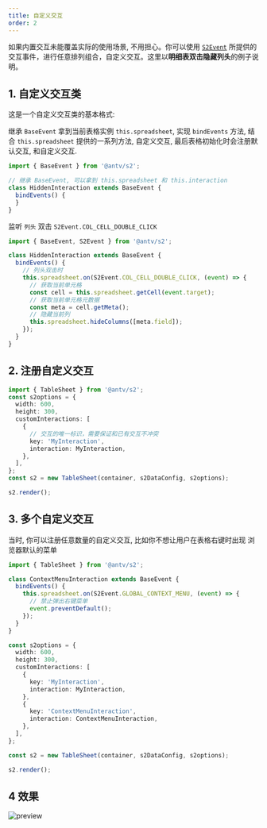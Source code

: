 ```yaml
---
title: 自定义交互
order: 2
---
```


如果内置交互未能覆盖实际的使用场景, 不用担心。你可以使用 [`S2Event`](https://github.com/antvis/S2/blob/master/packages/s2-core/src/common/constant/events/basic.ts) 所提供的交互事件，进行任意排列组合，自定义交互。这里以**明细表双击隐藏列头**的例子说明。

## 1. 自定义交互类

这是一个自定义交互类的基本格式:

继承 `BaseEvent` 拿到当前表格实例 `this.spreadsheet`, 实现 `bindEvents` 方法, 结合 `this.spreadsheet` 提供的一系列方法, 自定义交互, 最后表格初始化时会注册默认交互, 和自定义交互.

```ts
import { BaseEvent } from '@antv/s2';

// 继承 BaseEvent, 可以拿到 this.spreadsheet 和 this.interaction
class HiddenInteraction extends BaseEvent {
  bindEvents() {
  }
}
```

监听 `列头` 双击 `S2Event.COL_CELL_DOUBLE_CLICK`

```ts
import { BaseEvent, S2Event } from '@antv/s2';

class HiddenInteraction extends BaseEvent {
  bindEvents() {
    // 列头双击时
    this.spreadsheet.on(S2Event.COL_CELL_DOUBLE_CLICK, (event) => {
      // 获取当前单元格
      const cell = this.spreadsheet.getCell(event.target);
      // 获取当前单元格元数据
      const meta = cell.getMeta();
      // 隐藏当前列
      this.spreadsheet.hideColumns([meta.field]);
    });
  }
}

```

## 2. 注册自定义交互

```ts
import { TableSheet } from '@antv/s2';
const s2options = {
  width: 600,
  height: 300,
  customInteractions: [
    {
      // 交互的唯一标识，需要保证和已有交互不冲突
      key: 'MyInteraction',
      interaction: MyInteraction,
    },
  ],
};
const s2 = new TableSheet(container, s2DataConfig, s2options);

s2.render();
```

## 3. 多个自定义交互

当时, 你可以注册任意数量的自定义交互, 比如你不想让用户在表格右键时出现 浏览器默认的菜单

```ts
import { TableSheet } from '@antv/s2';

class ContextMenuInteraction extends BaseEvent {
  bindEvents() {
    this.spreadsheet.on(S2Event.GLOBAL_CONTEXT_MENU, (event) => {
      // 禁止弹出右键菜单
      event.preventDefault();
    });
  }
}

const s2options = {
  width: 600,
  height: 300,
  customInteractions: [
    {
      key: 'MyInteraction',
      interaction: MyInteraction,
    },
    {
      key: 'ContextMenuInteraction',
      interaction: ContextMenuInteraction,
    },
  ],
};

const s2 = new TableSheet(container, s2DataConfig, s2options);

s2.render();
```

## 4 效果

![preview](https://gw.alipayobjects.com/zos/antfincdn/niXiAVu74/5f9adba7-923c-431f-aa37-95f2d892da8c.png)
